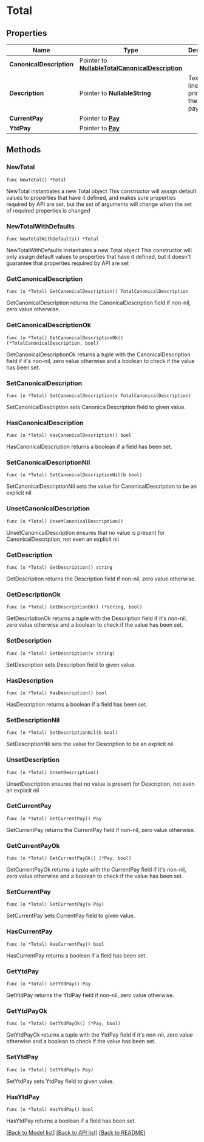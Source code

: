 # Total

## Properties

Name | Type | Description | Notes
------------ | ------------- | ------------- | -------------
**CanonicalDescription** | Pointer to [**NullableTotalCanonicalDescription**](TotalCanonicalDescription.md) |  | [optional] 
**Description** | Pointer to **NullableString** | Text of the line item as printed on the paystub. | [optional] 
**CurrentPay** | Pointer to [**Pay**](Pay.md) |  | [optional] 
**YtdPay** | Pointer to [**Pay**](Pay.md) |  | [optional] 

## Methods

### NewTotal

`func NewTotal() *Total`

NewTotal instantiates a new Total object
This constructor will assign default values to properties that have it defined,
and makes sure properties required by API are set, but the set of arguments
will change when the set of required properties is changed

### NewTotalWithDefaults

`func NewTotalWithDefaults() *Total`

NewTotalWithDefaults instantiates a new Total object
This constructor will only assign default values to properties that have it defined,
but it doesn't guarantee that properties required by API are set

### GetCanonicalDescription

`func (o *Total) GetCanonicalDescription() TotalCanonicalDescription`

GetCanonicalDescription returns the CanonicalDescription field if non-nil, zero value otherwise.

### GetCanonicalDescriptionOk

`func (o *Total) GetCanonicalDescriptionOk() (*TotalCanonicalDescription, bool)`

GetCanonicalDescriptionOk returns a tuple with the CanonicalDescription field if it's non-nil, zero value otherwise
and a boolean to check if the value has been set.

### SetCanonicalDescription

`func (o *Total) SetCanonicalDescription(v TotalCanonicalDescription)`

SetCanonicalDescription sets CanonicalDescription field to given value.

### HasCanonicalDescription

`func (o *Total) HasCanonicalDescription() bool`

HasCanonicalDescription returns a boolean if a field has been set.

### SetCanonicalDescriptionNil

`func (o *Total) SetCanonicalDescriptionNil(b bool)`

 SetCanonicalDescriptionNil sets the value for CanonicalDescription to be an explicit nil

### UnsetCanonicalDescription
`func (o *Total) UnsetCanonicalDescription()`

UnsetCanonicalDescription ensures that no value is present for CanonicalDescription, not even an explicit nil
### GetDescription

`func (o *Total) GetDescription() string`

GetDescription returns the Description field if non-nil, zero value otherwise.

### GetDescriptionOk

`func (o *Total) GetDescriptionOk() (*string, bool)`

GetDescriptionOk returns a tuple with the Description field if it's non-nil, zero value otherwise
and a boolean to check if the value has been set.

### SetDescription

`func (o *Total) SetDescription(v string)`

SetDescription sets Description field to given value.

### HasDescription

`func (o *Total) HasDescription() bool`

HasDescription returns a boolean if a field has been set.

### SetDescriptionNil

`func (o *Total) SetDescriptionNil(b bool)`

 SetDescriptionNil sets the value for Description to be an explicit nil

### UnsetDescription
`func (o *Total) UnsetDescription()`

UnsetDescription ensures that no value is present for Description, not even an explicit nil
### GetCurrentPay

`func (o *Total) GetCurrentPay() Pay`

GetCurrentPay returns the CurrentPay field if non-nil, zero value otherwise.

### GetCurrentPayOk

`func (o *Total) GetCurrentPayOk() (*Pay, bool)`

GetCurrentPayOk returns a tuple with the CurrentPay field if it's non-nil, zero value otherwise
and a boolean to check if the value has been set.

### SetCurrentPay

`func (o *Total) SetCurrentPay(v Pay)`

SetCurrentPay sets CurrentPay field to given value.

### HasCurrentPay

`func (o *Total) HasCurrentPay() bool`

HasCurrentPay returns a boolean if a field has been set.

### GetYtdPay

`func (o *Total) GetYtdPay() Pay`

GetYtdPay returns the YtdPay field if non-nil, zero value otherwise.

### GetYtdPayOk

`func (o *Total) GetYtdPayOk() (*Pay, bool)`

GetYtdPayOk returns a tuple with the YtdPay field if it's non-nil, zero value otherwise
and a boolean to check if the value has been set.

### SetYtdPay

`func (o *Total) SetYtdPay(v Pay)`

SetYtdPay sets YtdPay field to given value.

### HasYtdPay

`func (o *Total) HasYtdPay() bool`

HasYtdPay returns a boolean if a field has been set.


[[Back to Model list]](../README.md#documentation-for-models) [[Back to API list]](../README.md#documentation-for-api-endpoints) [[Back to README]](../README.md)


